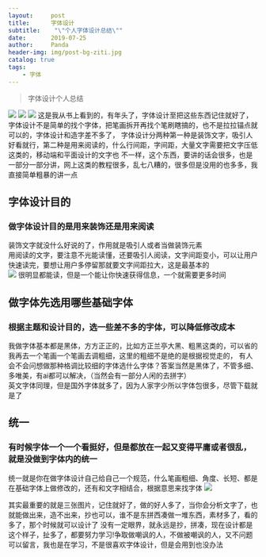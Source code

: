 ```yaml
---
layout:     post
title:      字体设计
subtitle:    "\"个人字体设计总结\""
date:       2019-07-25
author:     Panda
header-img: img/post-bg-ziti.jpg
catalog: true
tags:
    - 字体
---
```


>字体设计个人总结

![](http://ww4.sinaimg.cn/large/006tNc79ly1g5c4x3blg2j30u0140n06.jpg)
![](http://ww2.sinaimg.cn/large/006tNc79ly1g5c4x62wckj30u0140gnq.jpg)
![](http://ww4.sinaimg.cn/large/006tNc79ly1g5c4x86zfkj30u0140766.jpg)
这是我从书上看到的，有年头了，字体设计至把这些东西记住就好了，字体设计不是简单的找个字体，把笔画拆开再找个笔刷瞎搞的，也不是拉拉锚点就可以的，字体设计和造字差不多了，
字体设计分两种第一种是装饰文字，吸引人好看就行，第二种是用来阅读的，什么行间距，字间距，大量文字需要把文字压低这类的，移动端和平面设计的文字也
不一样，这个东西，要讲的话会很多，也是一部分一部分讲，网上这类的教程很多，乱七八糟的，很多但是没用的也多多，我直接简单粗暴的讲一点

## 字体设计目的
### 做字体设计目的是用来装饰还是用来阅读<br>
装饰文字就没什么好说的了，作用就是吸引人或者当做装饰元素<br>
用阅读的文字，要注意不光能读懂，还要吸引人阅读，文字间距变小，可以让用户快速读完，要想让用户多停留那就要文字间距拉大，这是最基本的<br>
![](http://ww1.sinaimg.cn/large/006tNc79ly1g5c5ns7rilj31g60toq50.jpg)
很明显都能读，但是一个能让你快速获得信息，一个就需要更多时间

## 做字体先选用哪些基础字体
### 根据主题和设计目的，选一些差不多的字体，可以降低修改成本<br>
我做字体基本都是黑体，方方正正的，比如方正兰亭大黑、粗黑这类的，可以省的我再去一个笔画一个笔画去调粗细，这里的粗细不是绝的是根据视觉走的，
有人会不会问想做那种格调比较细的字体选什么字体？答案当然是黑体了，不管多细、多唯美，有ai都可以解决，（当然会有一部分人闲的去拼字）<br>
英文字体同理，但是国外字体就多了，因为人家字少所以字体包很多，尽管下载就是了

## 统一
### 有时候字体一个一个看挺好，但是都放在一起又变得平庸或者很乱，就是没做到字体内的统一<br>
统一就是你在做字体设计自己给自己一个规范，什么笔画粗细、角度、长短、都是在基础字体上做修改的，还有和文字相结合，根据意思来找字体
![](http://ww1.sinaimg.cn/large/006tNc79ly1g5c62pvy05j30mu0ke3zs.jpg)

其实最重要的就是三张图片，记住就好了，做的好人多了，当你会分析文字了，也就能做出来，造不出来，抄也可以，谁不是东拼西凑做一堆东西，素材多了，看的多了，那个时候就可以设计了
没有一定眼界，就永远是抄，拼凑，现在设计都是这个样子，扯多了，都要努力学习!争取做嘲讽的人，不做被嘲讽的人，又不问题可以留言，我也是在学习，不是很喜欢字体设计，但是会用到也没办法


